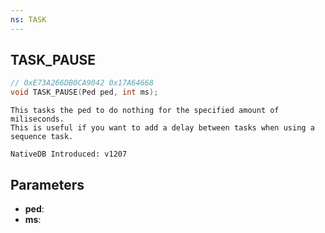 ```yaml
---
ns: TASK
---
```

## TASK_PAUSE

```c
// 0xE73A266DB0CA9042 0x17A64668
void TASK_PAUSE(Ped ped, int ms);
```

```
This tasks the ped to do nothing for the specified amount of miliseconds.
This is useful if you want to add a delay between tasks when using a sequence task.

NativeDB Introduced: v1207
```

## Parameters
* **ped**:
* **ms**:
